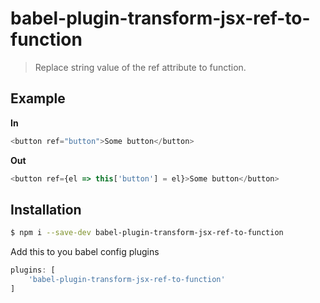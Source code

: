 # babel-plugin-transform-jsx-ref-to-function

> Replace string value of the ref attribute to function.

## Example

**In**
```js
<button ref="button">Some button</button>
```

**Out**
```js
<button ref={el => this['button'] = el}>Some button</button>
```

## Installation

```sh
$ npm i --save-dev babel-plugin-transform-jsx-ref-to-function
```

Add this to you babel config plugins

```javascript
plugins: [
    'babel-plugin-transform-jsx-ref-to-function'
]
```
